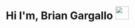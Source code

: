 <h1 align="center">Hi I'm, Brian Gargallo <img src="https://media.giphy.com/media/hvRJCLFzcasrR4ia7z/giphy.gif" width="35"></h1>

